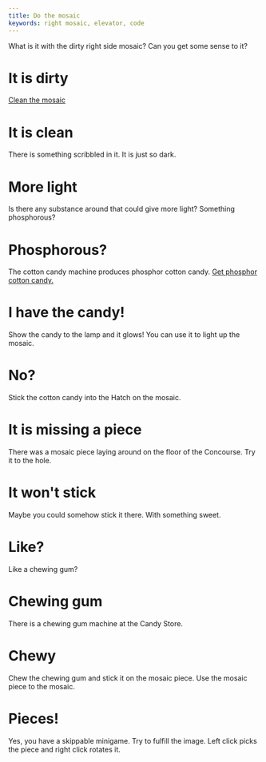 ```yaml
---
title: Do the mosaic
keywords: right mosaic, elevator, code
---
```


What is it with the dirty right side mosaic? Can you get some sense to it?

# It is dirty
[Clean the mosaic](050-clean-mosaic.md)

# It is clean
There is something scribbled in it. It is just so dark.

# More light
Is there any substance around that could give more light? Something phosphorous?

# Phosphorous?
The cotton candy machine produces phosphor cotton candy. [Get phosphor cotton candy.](060-cotton-candy.md)

# I have the candy!
Show the candy to the lamp and it glows! You can use it to light up the mosaic.

# No?
Stick the cotton candy into the Hatch on the mosaic.

# It is missing a piece
There was a mosaic piece laying around on the floor of the Concourse. Try it to the hole.

# It won't stick
Maybe you could somehow stick it there. With something sweet.

# Like?
Like a chewing gum?

# Chewing gum
There is a chewing gum machine at the Candy Store.

# Chewy
Chew the chewing gum and stick it on the mosaic piece. Use the mosaic piece to the mosaic.

# Pieces!
Yes, you have a skippable minigame. Try to fulfill the image. Left click picks the piece and right click rotates it.